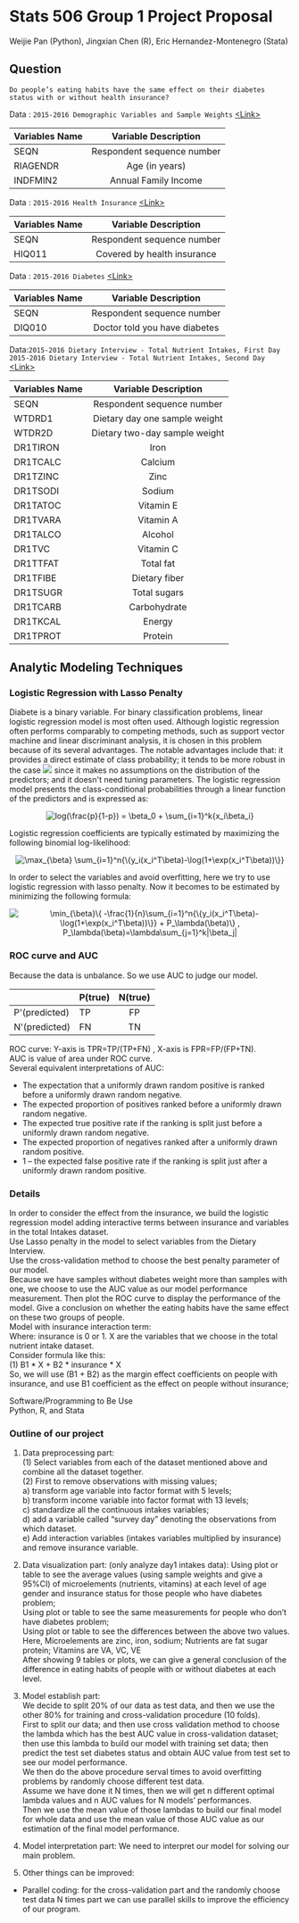 # Stats 506 Group 1 Project Proposal

Weijie Pan (Python),
Jingxian Chen (R),
Eric Hernandez-Montenegro (Stata)

## Question

`Do people’s eating habits have the same effect on their diabetes status with or without health insurance?`

Data : `2015-2016 Demographic Variables and Sample Weights` [\<Link\>](https://wwwn.cdc.gov/nchs/nhanes/search/datapage.aspx?Component=Demographics&CycleBeginYear=2015)   

| Variables Name   |Variable Description     |
| ------------- |:-------------:|
| SEQN       | Respondent sequence number  |
| RIAGENDR     | Age (in years)     |
| INDFMIN2 | Annual Family Income      |
   
Data : `2015-2016 Health Insurance` [\<Link\>](https://wwwn.cdc.gov/nchs/nhanes/Search/DataPage.aspx?Component=Questionnaire&CycleBeginYear=2015)   

| Variables Name   |Variable Description     |
| ------------- |:-------------:|
| SEQN       | Respondent sequence number  |
| HIQ011    | Covered by health insurance     |

Data : `2015-2016 Diabetes` [\<Link\>](https://wwwn.cdc.gov/nchs/nhanes/Search/DataPage.aspx?Component=Questionnaire&CycleBeginYear=2015)

| Variables Name   |Variable Description     |
| ------------- |:-------------:|
| SEQN       | Respondent sequence number  |
| DIQ010    | Doctor told you have diabetes     |


Data:`2015-2016 Dietary Interview - Total Nutrient Intakes, First Day `    
     `2015-2016 Dietary Interview - Total Nutrient Intakes, Second Day` [\<Link\>](https://wwwn.cdc.gov/nchs/nhanes/Search/DataPage.aspx?Component=Dietary&CycleBeginYear=2015)
     
| Variables Name   |Variable Description     |
| ------------- |:-------------:|
| SEQN       | Respondent sequence number  |
| WTDRD1   | Dietary day one sample weight     |
|WTDR2D | Dietary two-day sample weight | 
|DR1TIRON | Iron  |
|DR1TCALC | Calcium  |
|DR1TZINC | Zinc | 
|DR1TSODI | Sodium | 
|DR1TATOC | Vitamin E  |
|DR1TVARA | Vitamin A  |
|DR1TALCO | Alcohol  |
|DR1TVC | Vitamin C | 
|DR1TTFAT | Total fat  |
|DR1TFIBE | Dietary fiber|  
|DR1TSUGR | Total sugars  |
|DR1TCARB | Carbohydrate | 
|DR1TKCAL | Energy  |
|DR1TPROT | Protein  |

## Analytic Modeling Techniques   

### Logistic Regression with Lasso Penalty

Diabete is a binary variable. For binary classification problems, linear logistic regression model is most often used. 
Although logistic regression often performs comparably to competing methods, such as support vector machine and linear 
discriminant analysis, it is chosen in this problem because of its several advantages. The notable advantages include 
that: it provides a direct estimate of class probability; it tends to be more robust in the case ![](http://latex.codecogs.com/gif.latex?k>>n)
since it makes no assumptions on the distribution of the predictors; and it doesn't need tuning parameters. The logistic regression model presents the class-conditional probabilities through a linear function of the predictors and is expressed as:

<div align="center">
<img src="https://latex.codecogs.com/gif.latex?log(\frac{p}{1-p})&space;=&space;\beta_0&space;&plus;&space;\sum_{i=1}^k{x_i\beta_i}" title="log(\frac{p}{1-p}) = \beta_0 + \sum_{i=1}^k{x_i\beta_i}" />
</div>

Logistic regression coefficients are typically estimated by maximizing the following binomial log-likelihood:
<div align="center">
<img src="https://latex.codecogs.com/gif.latex?\max_{\beta}&space;\sum_{i=1}^n{\{y_i(x_i^T\beta)-\log(1&plus;\exp(x_i^T\beta))\}}" title="\max_{\beta} \sum_{i=1}^n{\{y_i(x_i^T\beta)-\log(1+\exp(x_i^T\beta))\}}" />
</div>

In order to select the variables and avoid overfitting, here we try to use logistic regression with lasso penalty.
Now it becomes to be estimated by minimizing the following formula:
<div align="center">
<img src="https://latex.codecogs.com/gif.latex?\min_{\beta}\{&space;-\frac{1}{n}\sum_{i=1}^n{\{y_i(x_i^T\beta)-\log(1&plus;\exp(x_i^T\beta))\}}&space;&plus;&space;P_\lambda(\beta)\}&space;,&space;P_\lambda(\beta)=\lambda\sum_{j=1}^k|\beta_j|" title="\min_{\beta}\{ -\frac{1}{n}\sum_{i=1}^n{\{y_i(x_i^T\beta)-\log(1+\exp(x_i^T\beta))\}} + P_\lambda(\beta)\} , P_\lambda(\beta)=\lambda\sum_{j=1}^k|\beta_j|" />
</div>

### ROC curve and AUC

Because the data is unbalance. So we use AUC to judge our model.

|  | P(true) |  N(true)|
| --------- | ---- | :-------: |
| P'(predicted) |TP|FP| 
| N'(predicted) |FN |TN | 

ROC curve: Y-axis is TPR=TP/(TP+FN) , X-axis is FPR=FP/(FP+TN).   
AUC is value of area under ROC curve.  
Several equivalent interpretations of AUC:
* The expectation that a uniformly drawn random positive is ranked before a uniformly drawn random negative.
* The expected proportion of positives ranked before a uniformly drawn random negative.
* The expected true positive rate if the ranking is split just before a uniformly drawn random negative.
* The expected proportion of negatives ranked after a uniformly drawn random positive.
* 1 – the expected false positive rate if the ranking is split just after a uniformly drawn random positive.

### Details 
In order to consider the effect from the insurance, we build the logistic regression model adding interactive terms between insurance and variables in the total Intakes dataset.   
Use Lasso penalty in the model to select variables from the Dietary Interview.    
Use the cross-validation method to choose the best penalty parameter of our model.   
Because we have samples without diabetes weight more than samples with one, we choose to use the AUC value as our model performance measurement. Then plot the ROC curve to display the performance of the model. Give a conclusion on whether the eating habits have the same effect on these two groups of people.    
Model with insurance interaction term:   
Where: insurance is 0 or 1. X are the variables that we choose in the total nutrient intake dataset.  
Consider formula like this:   
(1) B1 * X + B2 * insurance * X  
So, we will use (B1 + B2) as the margin effect coefficients on people with insurance, and use B1 coefficient as the effect on people without insurance;   


Software/Programming to Be Use  
Python, R, and Stata  



### Outline of our project  
1.	Data preprocessing part:   
(1)	Select variables from each of the dataset mentioned above and combine all the dataset together.   
(2)	First to remove observations with missing values;    
a)	transform age variable into factor format with 5 levels;    
b)	transform income variable into factor format with 13 levels;    
c)	standardize all the continuous intakes variables;    
d)	add a variable called “survey day” denoting the observations from which dataset.   
e)	Add interaction variables (intakes variables multiplied by insurance) and remove insurance variable.   

2.	Data visualization part: (only analyze day1 intakes data):
Using plot or table to see the average values (using sample weights and give a 95%CI) of microelements (nutrients, vitamins) at each level of age gender and insurance status for those people who have diabetes problem;   
Using plot or table to see the same measurements for people who don’t have diabetes problem;   
Using plot or table to see the differences between the above two values.   
Here, Microelements are zinc, iron, sodium; Nutrients are fat sugar protein; Vitamins are VA, VC, VE   
After showing 9 tables or plots, we can give a general conclusion of the difference in eating habits of people with or without diabetes at each level.   

3.	Model establish part:   
We decide to split 20% of our data as test data, and then we use the other 80% for training and cross-validation procedure (10 folds).   
First to split our data; and then use cross validation method to choose the lambda which has the best AUC value in cross-validation dataset; then use this lambda to build our model with training set data; then predict the test set diabetes status and obtain AUC value from test set to see our model performance.   
We then do the above procedure serval times to avoid overfitting problems by randomly choose different test data.    
Assume we have done it N times, then we will get n different optimal lambda values and n AUC values for N models’ performances.    
Then we use the mean value of those lambdas to build our final model for whole data and use the mean value of those AUC value as our estimation of the final model performance.   

4.	Model interpretation part: 
We need to interpret our model for solving our main problem.

5.	Other things can be improved:  
*	Parallel coding: for the cross-validation part and the randomly choose test data N times part we can use parallel skills to improve the efficiency of our program.


